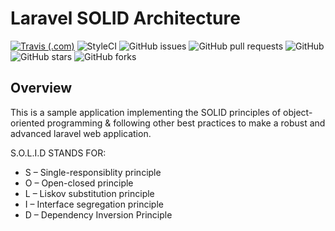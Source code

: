 # Laravel SOLID Architecture 
[![Travis (.com)](https://img.shields.io/travis/com/haliliceylan/laravel-solid-architecture.svg?style=flat-square)](https://github.com/haliliceylan/laravel-solid-architecture)
![StyleCI](https://github.styleci.io/repos/147323455/shield)
![GitHub issues](https://img.shields.io/github/issues/haliliceylan/laravel-solid-architecture.svg?style=flat-square)
![GitHub pull requests](https://img.shields.io/github/issues-pr/haliliceylan/laravel-solid-architecture.svg?style=flat-square)
![GitHub](https://img.shields.io/github/license/haliliceylan/laravel-solid-architecture.svg?style=flat-square)
![GitHub stars](https://img.shields.io/github/stars/haliliceylan/laravel-solid-architecture.svg?style=flat-square&label=Stars)
![GitHub forks](https://img.shields.io/github/forks/haliliceylan/laravel-solid-architecture.svg?style=flat-square&label=Fork)
## Overview

This is a sample application implementing the SOLID principles of object-oriented programming & following other 
best practices to make a robust and advanced laravel web application.

S.O.L.I.D STANDS FOR:

* S – Single-responsiblity principle
* O – Open-closed principle
* L – Liskov substitution principle
* I – Interface segregation principle
* D – Dependency Inversion Principle 

